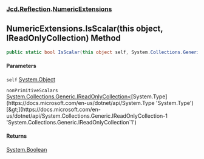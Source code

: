 ### [Jcd.Reflection](Jcd.Reflection.md 'Jcd.Reflection').[NumericExtensions](NumericExtensions.md 'Jcd.Reflection.NumericExtensions')

## NumericExtensions.IsScalar(this object, IReadOnlyCollection<Type>) Method

```csharp
public static bool IsScalar(this object self, System.Collections.Generic.IReadOnlyCollection<System.Type> nonPrimitiveScalars=null);
```

#### Parameters

<a name='Jcd.Reflection.NumericExtensions.IsScalar(thisobject,System.Collections.Generic.IReadOnlyCollection_System.Type_).self'></a>

`self` [System.Object](https://docs.microsoft.com/en-us/dotnet/api/System.Object 'System.Object')

<a name='Jcd.Reflection.NumericExtensions.IsScalar(thisobject,System.Collections.Generic.IReadOnlyCollection_System.Type_).nonPrimitiveScalars'></a>

`nonPrimitiveScalars` [System.Collections.Generic.IReadOnlyCollection&lt;](https://docs.microsoft.com/en-us/dotnet/api/System.Collections.Generic.IReadOnlyCollection-1 'System.Collections.Generic.IReadOnlyCollection`1')[System.Type](https://docs.microsoft.com/en-us/dotnet/api/System.Type 'System.Type')[&gt;](https://docs.microsoft.com/en-us/dotnet/api/System.Collections.Generic.IReadOnlyCollection-1 'System.Collections.Generic.IReadOnlyCollection`1')

#### Returns

[System.Boolean](https://docs.microsoft.com/en-us/dotnet/api/System.Boolean 'System.Boolean')